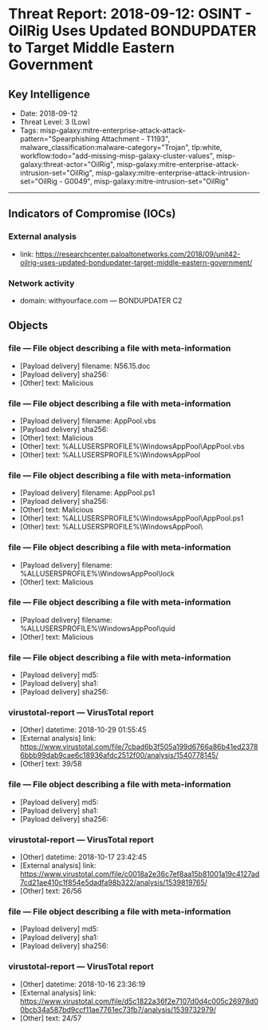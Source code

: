 # Threat Report: 2018-09-12: OSINT - OilRig Uses Updated BONDUPDATER to Target Middle Eastern Government


## Key Intelligence
* Date: 2018-09-12
* Threat Level: 3 (Low)
* Tags: misp-galaxy:mitre-enterprise-attack-attack-pattern="Spearphishing Attachment - T1193", malware_classification:malware-category="Trojan", tlp:white, workflow:todo="add-missing-misp-galaxy-cluster-values", misp-galaxy:threat-actor="OilRig", misp-galaxy:mitre-enterprise-attack-intrusion-set="OilRig", misp-galaxy:mitre-enterprise-attack-intrusion-set="OilRig - G0049", misp-galaxy:mitre-intrusion-set="OilRig"

---

## Indicators of Compromise (IOCs)
### External analysis
* link: https://researchcenter.paloaltonetworks.com/2018/09/unit42-oilrig-uses-updated-bondupdater-target-middle-eastern-government/

### Network activity
* domain: withyourface.com — BONDUPDATER C2

## Objects
### file — File object describing a file with meta-information
* [Payload delivery] filename: N56.15.doc
* [Payload delivery] sha256: <sha256>
* [Other] text: Malicious

### file — File object describing a file with meta-information
* [Payload delivery] filename: AppPool.vbs
* [Payload delivery] sha256: <sha256>
* [Other] text: Malicious
* [Other] text: %ALLUSERSPROFILE%\WindowsAppPool\AppPool.vbs
* [Other] text: %ALLUSERSPROFILE%\WindowsAppPool

### file — File object describing a file with meta-information
* [Payload delivery] filename: AppPool.ps1
* [Payload delivery] sha256: <sha256>
* [Other] text: Malicious
* [Other] text: %ALLUSERSPROFILE%\WindowsAppPool\AppPool.ps1
* [Other] text: %ALLUSERSPROFILE%\WindowsAppPool\

### file — File object describing a file with meta-information
* [Payload delivery] filename: %ALLUSERSPROFILE%\WindowsAppPool\lock
* [Other] text: Malicious

### file — File object describing a file with meta-information
* [Payload delivery] filename: %ALLUSERSPROFILE%\WindowsAppPool\quid
* [Other] text: Malicious

### file — File object describing a file with meta-information
* [Payload delivery] md5: <md5>
* [Payload delivery] sha1: <sha1>
* [Payload delivery] sha256: <sha256>

### virustotal-report — VirusTotal report
* [Other] datetime: 2018-10-29 01:55:45
* [External analysis] link: https://www.virustotal.com/file/7cbad6b3f505a199d6766a86b41ed23786bbb99dab9cae6c18936afdc2512f00/analysis/1540778145/
* [Other] text: 39/58

### file — File object describing a file with meta-information
* [Payload delivery] md5: <md5>
* [Payload delivery] sha1: <sha1>
* [Payload delivery] sha256: <sha256>

### virustotal-report — VirusTotal report
* [Other] datetime: 2018-10-17 23:42:45
* [External analysis] link: https://www.virustotal.com/file/c0018a2e36c7ef8aa15b81001a19c4127ad7cd21ae410c1f854e5dadfa98b322/analysis/1539819765/
* [Other] text: 26/56

### file — File object describing a file with meta-information
* [Payload delivery] md5: <md5>
* [Payload delivery] sha1: <sha1>
* [Payload delivery] sha256: <sha256>

### virustotal-report — VirusTotal report
* [Other] datetime: 2018-10-16 23:36:19
* [External analysis] link: https://www.virustotal.com/file/d5c1822a36f2e7107d0d4c005c26978d00bcb34a587bd9ccf11ae7761ec73fb7/analysis/1539732979/
* [Other] text: 24/57
